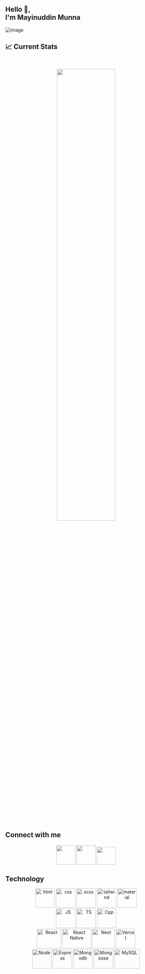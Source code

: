 <h2>Hello 👋, <br/> I'm Mayinuddin Munna</h2>

![image](https://github.com/mayinuddin-munna/mayinuddin-munna/assets/48505306/7d205d04-1eaf-477c-9a78-206788eb5439)

## :chart_with_upwards_trend: Current Stats

<br />
<p align="center">
  <img width="60%" src="https://github-readme-streak-stats.herokuapp.com?user=mayinuddin-munna&theme=react&hide_border=true&background=0D1117&stroke=0D1117&fire=FF1CF7&sideLabels=00F0FF&currStreakNum=FF1CF7&ring=FF1CF7&currStreakLabel=FF1CF7&sideNums=00F0FF" />
</p>

## Connect with me
<h4 align="center" display="flex">
  <a href="https://join.skype.com/invite/Q1ajR6vuVWYD"><img width="60" height="60" src="https://www.freeiconspng.com/uploads/skype-icon-3.png"/ ></a>
  <a href="https://www.linkedin.com/in/mayinuddin-munna"><img width="60" height="60" src="https://pngimg.com/uploads/linkedIn/linkedIn_PNG24.png"/ ></a>
  <a href="https://www.facebook.com/profile.php?id=100073611545089"><img width="60" height="55" src="http://pngimg.com/uploads/facebook_logos/facebook_logos_PNG19748.png"/></a>
</h4>

## Technology
<div align="center">
   <div>
     <img src="https://github.com/mayinuddin-munna/mayinuddin-munna/assets/48505306/83184e93-c2be-4d92-879a-30be937ef75b" alt="html" width="60" height="60">
     <img src="https://github.com/mayinuddin-munna/mayinuddin-munna/assets/48505306/5b033f95-8b1c-4d6b-8e12-510f2d6fa797" alt="css" width="60" height="60">
     <img src="https://github.com/mayinuddin-munna/mayinuddin-munna/assets/48505306/e347ecec-e77b-4ea1-9223-5585f0bbf2df" alt="scss" width="60" height="60">
     <img src="https://th.bing.com/th/id/OIP.DAd4ProxJ7RhaQ6iJZxoSAHaHT?rs=1&pid=ImgDetMain" alt="tailwind" width="60" height="60">
     <img src="https://commerceda.com/images/material-ui-logo.png" alt="material" width="60" height="60">
   </div>
  <div>
     <img src="https://github.com/mayinuddin-munna/mayinuddin-munna/assets/48505306/e1c9ddcc-2335-4e44-98bd-36165432aa34" alt="JS" width="60" height="60">
     <img src="https://github.com/mayinuddin-munna/mayinuddin-munna/assets/48505306/734f1b6a-3fdd-4fb2-83f1-d46a7d001e1d" alt="TS" width="60" height="60">
     <img src="https://github.com/mayinuddin-munna/mayinuddin-munna/assets/48505306/738c8caf-8994-4f4e-98ac-cef4bc68b7c1" alt="Cpp" width="60" height="60">
  </div>
  <div>
     <img src="https://res.cloudinary.com/practicaldev/image/fetch/s--qo_Wp38Z--/c_limit%2Cf_auto%2Cfl_progressive%2Cq_auto%2Cw_880/https://dev-to-uploads.s3.amazonaws.com/i/e0nl7ziy1la7bpwj7rsp.png" alt="React" width="75" height="60">
     <img src="https://miro.medium.com/max/1400/1*QY5S4senfFh-mIViSi5A_Q.png" alt="React Native" width="90" height="60">
     <img src="https://res.cloudinary.com/practicaldev/image/fetch/s--mLVsIr7I--/c_limit,f_auto,fl_progressive,q_80,w_375/https://dev-to-uploads.s3.amazonaws.com/uploads/badge/badge_image/89/next-js-badge.png" alt="Next" width="70" height="60">
     <img src="https://orchid.ganoksin.com/uploads/db0786/original/3X/a/1/a10062a5cbf99e1c1e246acaf3443a6631c01289.png" alt="Vercel" width="60" height="60">
  </div>
  <div>
     <img src="https://github.com/mayinuddin-munna/mayinuddin-munna/assets/48505306/3bf609d7-b6a8-48fd-9da7-9a86ff7194e9" alt="Node" width="60" height="60">
     <img src="https://www.mementotech.in/assets/images/icons/express.png" alt="Express" width="60" height="60">
     <img src="https://2.bp.blogspot.com/-vmwdFyDi4-A/XHzst4aNkKI/AAAAAAAABrw/vaWNbn7c0Js0OIzvrtjj892c_geZeVqAwCLcBGAs/s1600/mongodb.jpg" alt="Mongodb" width="60" height="60">
     <img src="https://cms-assets.tutsplus.com/uploads/users/34/posts/29527/preview_image/mongoose.jpg" alt="Mongoose" width="60" height="60">
     <img src="https://th.bing.com/th/id/OIP.FEvZIQaiXEQmH1Hv-36PYQHaEo?rs=1&pid=ImgDetMain" alt="MySQL" width="80" height="60">
  </div>
   
</div>


